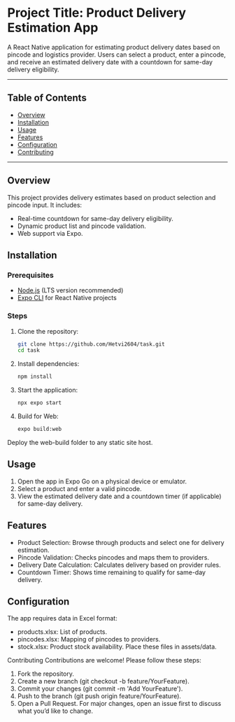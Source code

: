 # Project Title: Product Delivery Estimation App

A React Native application for estimating product delivery dates based on pincode and logistics provider. Users can select a product, enter a pincode, and receive an estimated delivery date with a countdown for same-day delivery eligibility.

---

## Table of Contents
- [Overview](#overview)
- [Installation](#installation)
- [Usage](#usage)
- [Features](#features)
- [Configuration](#configuration)
- [Contributing](#contributing)

---

## Overview

This project provides delivery estimates based on product selection and pincode input. It includes:
- Real-time countdown for same-day delivery eligibility.
- Dynamic product list and pincode validation.
- Web support via Expo.

## Installation

### Prerequisites
- [Node.js](https://nodejs.org/) (LTS version recommended)
- [Expo CLI](https://docs.expo.dev/workflow/expo-cli/) for React Native projects

### Steps
1. Clone the repository:
   ```bash
   git clone https://github.com/Hetvi2604/task.git
   cd task

2. Install dependencies:
   ```bash
   npm install

3. Start the application:
   ```bash
   npx expo start

4. Build for Web:
   ```bash
   expo build:web

Deploy the web-build folder to any static site host.

##  Usage
1. Open the app in Expo Go on a physical device or emulator.
2. Select a product and enter a valid pincode.
3. View the estimated delivery date and a countdown timer (if applicable) for same-day delivery.

## Features
- Product Selection: Browse through products and select one for delivery estimation.
- Pincode Validation: Checks pincodes and maps them to providers.
- Delivery Date Calculation: Calculates delivery based on provider rules.
- Countdown Timer: Shows time remaining to qualify for same-day delivery.

## Configuration
The app requires data in Excel format:

- products.xlsx: List of products.
- pincodes.xlsx: Mapping of pincodes to providers.
- stock.xlsx: Product stock availability.
Place these files in assets/data.

Contributing
Contributions are welcome! Please follow these steps:

1. Fork the repository.
2. Create a new branch (git checkout -b feature/YourFeature).
3. Commit your changes (git commit -m 'Add YourFeature').
4. Push to the branch (git push origin feature/YourFeature).
5. Open a Pull Request.
For major changes, open an issue first to discuss what you’d like to change.
